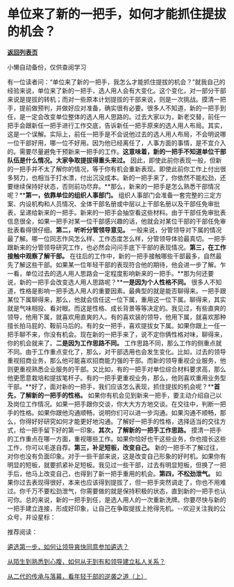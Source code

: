 # 单位来了新的一把手，如何才能抓住提拔的机会？

[**返回列表页**](/gzh/费曼的小茶馆)

小懒自动备份，仅供查阅学习

有一位读者问：“单位来了新的一把手，我怎么才能抓住提拔的机会？”就我自己的经验来说，单位来了新的一把手，选人用人会有大变化。这个变化，对一部分干部来说是提拔的转机；而对一些原本计划提拔的干部来说，则是一次挑战。摸清一把手，提前做预判，并做好应对准备，确实很有必要。很多人不知道，新的一把手到任，是一定会改变单位整体的选人用人思路的。过去大家以为，新老交替，前任一把手会跟新任一把手进行工作交底，告诉新任一把手原来的选人用人布局。其实，这是一个误解。实际上，前任一把手是不会说他过去的选人用人布局，不会明说哪一位干部好用，哪一位不好用。因为他已经离任了，人事方面的事情，是不宜介入的。需要尽量避免干预新来一把手的工作。**这意味着，新的一把手不知道单位干部队伍是什么情况。大家争取提拔得重头来过。**
因此，即使此前你表现一般，但新的一把手并不太了解你的情况，等于你有机会重新表现。即使此前你工作上付出很多努力，也相当于打水漂，付出沉没成本。新的一把手来了，你依然不能松劲，还要继续保持好状态，否则前功尽弃。**那么，新来的一把手是怎么熟悉干部情况呢？****第一，依靠单位的组织人事部门。**
组织人事部门会准备一套完整的三定方案、内设机构和人员情况、全体干部名册或中层以上干部名册以及干部任免审批表，呈递给新来的一把手。新来的一把手会抽空看这些材料。由于干部任免审批表信息很全，如果一把手对某一位干部感兴趣的话，他就会对某位干部的干部任免审批表看得很仔细。**第二，听听分管领导意见。**
一般来说，分管领导对下属的情况最了解。哪一位同志作风怎么样、工作态度怎么样，分管领导体验最真切。一把手跟新来的分管领导研究工作，也必然会问问手底下干部的表现情况。**第三，在工作接触中观察了解干部。**
在往后的工作中，新的一把手接触哪些干部最多，自然最先了解这些干部。如果某一位年轻干部的表现符合他的期待，他会进一步了解。乍一看，单位过去的选人用人思路会一定程度影响新来的一把手。**那为何还要说，新的一把手会改变选人用人思路呢？****一是因为个人性格不同。**
很多人不知道，性格是影响一把手选人用人的重要因素。最典型的就是能否聊得来。一把手跟某位下属聊得来，那么，他就会信任这一位下属，重用这一位下属。聊得来，其实就是气味相投、看对眼。而这是性格、成长背景等等决定的。我见过，有些直爽的领导，他用下属，就喜欢用直爽的人。有的喜欢装的领导，他用下属，就喜欢那种擅长拍马屁的、鞍前马后的。有的女一把手，喜欢提拔女下属。如果你跟上一任一把手聊不来，你没有机会。现在新的一把手来了，说不定你俩性格对味，聊得来，你的机会就来了。**二是因为工作思路不同。**
工作思路不同，那么工作的侧重点就不同。由于工作重点变化了，那么，对干部选用也会发生变化。比如，过去的领导重视招商业务，那么他可能喜欢招商能力强的干部。而新的领导重视企业服务，他则更重视熟悉企业服务的干部。又比如，有的一把手对单位综合材料要求高，那么他更愿意栽培和提拔笔杆子。有的一把手更重视业务，那么，他则喜欢重用业务型干部。**好了，面对新的一把手，我们应该怎么表现，抓住提拔的机会呢？****首先，了解新的一把手的性格。**
如果你有机会见到新来一把手，要主动介绍自己以及岗位工作情况。如果一把手跟你交谈，你大大方方地交谈。在交往中，判断一把手的性格。如果你跟他沟通顺畅，说明你们可以进一步沟通。如果沟通不顺畅，那么，你得好好研究如何才能更好地沟通。了解好一把手的性格，选择适当的交往方式，给一把手留下好的第一印象。**其次，了解新的一把手工作思路。**
摸清一把手的工作重点在哪一方面，重视哪些工作。如果你恰好也干这些业务，你也擅长这些工作，你可以毛遂自荐。**第三，补足短板，改变自己。**
新的一把手不了解过往，对你也没有负面印象。对于一些干部来说，这是改变自己形象的好时机。如果你有明显的短板，就要抓紧补足短板。我见过一些干部，过去有明显短板，但换了一把手后，他马上改变自己，也得到了新一把手重用的机会。**第四，不松劲泄气。**
如果你过去表现得很好，本来也应该得到提拔了，但一把手突然调走了，你也不用难过。你千万不要松劲泄气，你需要做的就是保持积极的状态，直到新的一把手也认可你。总的来说，新的一把手到任，是选人用人的一次重新洗牌。你要尽快与新的一把手建立连接，形成好印象，让自己在争取提拔上抢得先机。\--欢迎关注我的公众号，并设星标：

推荐阅读：

[遴选第一步，如何让领导爽快同意参加遴选？](http://mp.weixin.qq.com/s?__biz=MzkzMDM0NzA3Mw==&mid=2247488696&idx=2&sn=1af860d2f696babe287b218750f6e9f3&chksm=c27af596f50d7c80696c027110afb08c916bac882e94339a1b9326f13b660040bf66cffc6436&scene=21#wechat_redirect)

[从陌生到熟悉到心腹，如何从无到有和领导建立私人关系？](http://mp.weixin.qq.com/s?__biz=MzkzMDM0NzA3Mw==&mid=2247488623&idx=2&sn=2ace232507083cb19301623821a77d21&chksm=c27af541f50d7c57eb1941a2e6af44ae94193309b1225ad111f1848374ef86e358ef0b7ab916&scene=21#wechat_redirect)

[从二代的传承与落幕，看年轻干部的逆袭之道（上）](http://mp.weixin.qq.com/s?__biz=MzkzMDM0NzA3Mw==&mid=2247488459&idx=2&sn=9760b00effdf9342ac2ee4d95be00cd3&chksm=c27af2e5f50d7bf357b7e4739d1b59ec79d6cc02d646e167b237c2425959c8374511f320784d&scene=21#wechat_redirect)  

